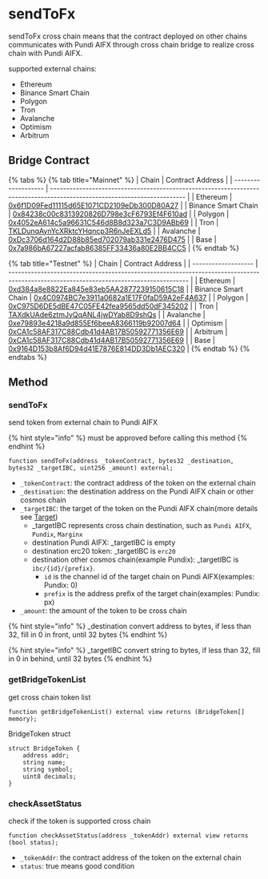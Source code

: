 # sendToFx

sendToFx cross chain means that the contract deployed on other chains communicates with Pundi AIFX through cross chain bridge to realize cross chain with Pundi AIFX.

supported external chains:

* Ethereum
* Binance Smart Chain
* Polygon
* Tron
* Avalanche
* Optimism
* Arbitrum

## Bridge Contract

{% tabs %}
{% tab title="Mainnet" %}
| Chain               | Contract Address                                                                                                         |
| ------------------- | ------------------------------------------------------------------------------------------------------------------------ |
| Ethereum            | [0x6f1D09Fed11115d65E1071CD2109eDb300D80A27](https://etherscan.io/address/0x6f1D09Fed11115d65E1071CD2109eDb300D80A27)    |
| Binance Smart Chain | [0x84238c00c8313920826D798e3cF6793Ef4F610ad](https://bscscan.com/address/0x84238c00c8313920826D798e3cF6793Ef4F610ad)     |
| Polygon             | [0x4052eA614c5a96631C546d8B8d323a7C3D9ABb69](https://polygonscan.com/address/0x4052eA614c5a96631C546d8B8d323a7C3D9ABb69) |
| Tron                | [TKLDunqAynYcXRktcYHqncp3R6nJeEXLd5](https://tronscan.org/#/address/TKLDunqAynYcXRktcYHqncp3R6nJeEXLd5)                  |
| Avalanche           | [0xDc3706d164d2D88b85ed702079ab331e2476D475](https://snowtrace.io/address/0xDc3706d164d2D88b85ed702079ab331e2476D475)    |
| Base                | [0x7a986bA67227acfab86385FF33436a80E2BB4CC5](https://basescan.org/address/0x7a986bA67227acfab86385FF33436a80E2BB4CC5)    |
{% endtab %}

{% tab title="Testnet" %}
| Chain               | Contract Address                                                                                                                       |
| ------------------- | -------------------------------------------------------------------------------------------------------------------------------------- |
| Ethereum            | [0xd384a8e8822Ea845e83eb5AA2877239150615C18](https://sepolia.etherscan.io/address/0xd384a8e8822ea845e83eb5aa2877239150615c18)          |
| Binance Smart Chain | [0x4C0974BC7e3911a0682a1E17F0faD59A2eF4A637](https://testnet.bscscan.com/address/0x4C0974BC7e3911a0682a1E17F0faD59A2eF4A637)           |
| Polygon             | [0xC975D6DE5dBE47C05FE42fea9565dd50dF345202](https://amoy.polygonscan.com/address/0xc975d6de5dbe47c05fe42fea9565dd50df345202)          |
| Tron                | [TAXdkUAde6ztmJyQqANL4jwDYab8D9shQs](https://nile.tronscan.org/#/address/TAXdkUAde6ztmJyQqANL4jwDYab8D9shQs)                           |
| Avalanche           | [0xe79893e4218a9d855Ef6beeA8366119b92007d64](https://testnet.snowtrace.io/address/0xe79893e4218a9d855Ef6beeA8366119b92007d64)          |
| Optimism            | [0xCA1c58AF317C88Cdb41d4AB17B50592771356E69](https://sepolia-optimism.etherscan.io/address/0xca1c58af317c88cdb41d4ab17b50592771356e69) |
| Arbitrum            | [0xCA1c58AF317C88Cdb41d4AB17B50592771356E69](https://sepolia.arbiscan.io/address/0xca1c58af317c88cdb41d4ab17b50592771356e69)           |
| Base                | [0x9164D153b8Af6D94d41E7876E814DD3Db1AEC320](https://sepolia.basescan.org/address/0x9164d153b8af6d94d41e7876e814dd3db1aec320)          |
{% endtab %}
{% endtabs %}

## Method

### sendToFx

send token from external chain to Pundi AIFX

{% hint style="info" %}
must be approved before calling this method
{% endhint %}

```solidity
function sendToFx(address _tokenContract, bytes32 _destination, bytes32 _targetIBC, uint256 _amount) external;
```

* `_tokenContract`: the contract address of the token on the external chain
* `_destination`: the destination address on the Pundi AIFX chain or other cosmos chain
* `_targetIBC`: the target of the token on the Pundi AIFX chain(more details see [Target](target.md))
  * \_targetIBC represents cross chain destination, such as `Pundi AIFX`, `Pundix`, `Marginx`
  * destination Pundi AIFX: \_targetIBC is empty
  * destination erc20 token: \_targetIBC is `erc20`
  * destination other cosmos chain(example Pundix): \_targetIBC is `ibc/{id}/{prefix}`.
    * `id` is the channel id of the target chain on Pundi AIFX(examples: Pundix: 0)
    * `prefix` is the address prefix of the target chain(examples: Pundix: px)
* `_amount`: the amount of the token to be cross chain

{% hint style="info" %}
\_destination convert address to bytes, if less than 32, fill in 0 in front, until 32 bytes
{% endhint %}

{% hint style="info" %}
\_targetIBC convert string to bytes, if less than 32, fill in 0 in behind, until 32 bytes
{% endhint %}

### getBridgeTokenList

get cross chain token list

```solidity
function getBridgeTokenList() external view returns (BridgeToken[] memory);
```

BridgeToken struct

```solidity
struct BridgeToken {
    address addr;
    string name;
    string symbol;
    uint8 decimals;
}
```

### checkAssetStatus

check if the token is supported cross chain

```solidity
function checkAssetStatus(address _tokenAddr) external view returns (bool status);
```

* `_tokenAddr`: the contract address of the token on the external chain
* `status`: true means good condition
